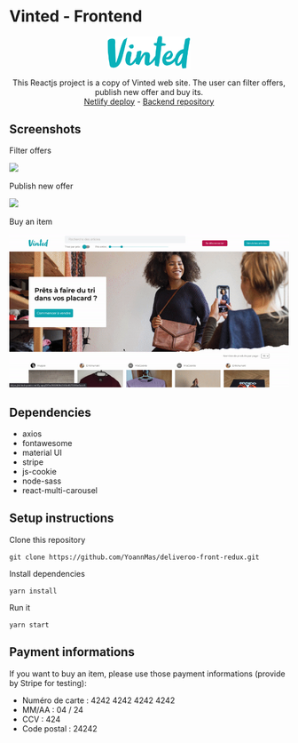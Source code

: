 # Vinted - Frontend

<div align="center">
<img src="./src/assets/img/Vinted_logo.png" width="150px"/>

This Reactjs project is a copy of Vinted web site. The user can filter offers, publish new offer and buy its.
<br/>
<a href="https://vinted-yoann.netlify.app/">Netlify deploy</a> - <a href="https://github.com/YoannMas/vinted-API">Backend repository</a> 
</div>

## Screenshots

Filter offers

<img src="./src/assets/img/filter2.gif"/>
</br>

Publish new offer

<img src="./src/assets/img/publish.gif"/>
</br>

Buy an item

<img src="./src/assets/img/payment.gif"/>

## Dependencies

- axios
- fontawesome
- material UI
- stripe
- js-cookie
- node-sass
- react-multi-carousel


## Setup instructions

Clone this repository 

```
git clone https://github.com/YoannMas/deliveroo-front-redux.git
```

Install dependencies

```
yarn install
```

Run it

```
yarn start
```
## Payment informations

If you want to buy an item, please use those payment informations (provide by Stripe for testing):
- Numéro de carte : 4242 4242 4242 4242
- MM/AA : 04 / 24
- CCV : 424
- Code postal : 24242
